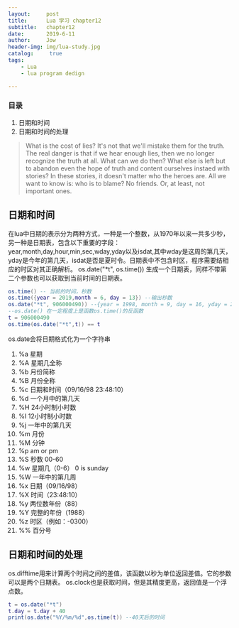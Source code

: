 ```yaml
---
layout:     post
title:      Lua 学习 chapter12
subtitle:   chapter12
date:       2019-6-11
author:     Jow
header-img: img/lua-study.jpg
catalog: 	 true 
tags:
    - Lua
    - lua program dedign

---
```


### 目录
1. 日期和时间
2. 日期和时间的处理


> What is the cost of lies? It's not that we'll mistake them for the truth. The real danger is that if we hear enough lies, then we no longer recognize the truth at all. What can we do then? What else is left but to abandon even the hope of truth and content ourselves instaed with stories? In these stories, it doesn't matter who the heroes are. All we want to know is: who is to blame? No friends. Or, at least, not important ones.

## 日期和时间
在lua中日期的表示分为两种方式，一种是一个整数，从1970年以来一共多少秒，另一种是日期表，包含以下重要的字段：
year,month,day,hour,min,sec,wday,yday以及isdat,其中wday是这周的第几天，yday是今年的第几天，isdat是否是夏时令。日期表中不包含时区，程序需要结相应的时区对其正确解析。
os.date("*t", os.time()) 生成一个日期表，同样不带第二个参数也可以获取到当前时间的日期表。

```lua
os.time() -- 当前的时间，秒数
os.time({year = 2019,month = 6, day = 13}) --输出秒数
os.date("*t", 906000490)) --{year = 1998, month = 9, day = 16, yday = 259, wday = 4, hour = 23, min = 48, sec = 10, isdst = false}
--os.date() 在一定程度上是函数os.time()的反函数
t = 906000490
os.time(os.date("*t",t)) == t

```

os.date会将日期格式化为一个字符串

1. %a 星期
2. %A 星期几全称
3. %b 月份简称
4. %B 月份全称
5. %c 日期和时间（09/16/98 23:48:10）
6. %d 一个月中的第几天
7. %H 24小时制小时数
8. %I 12小时制小时数
9. %j 一年中的第几天
10. %m 月份
11. %M 分钟
12. %p am or pm
13. %S 秒数 00-60
14. %w 星期几（0-6） 0 is sunday
15. %W 一年中的第几周
16. %x 日期（09/16/98）
17. %X 时间（23:48:10）
18. %y 两位数年份（88）
19. %Y 完整的年份（1988）
20. %z 时区（例如：-0300）
21. %% 百分号

## 日期和时间的处理
os.difftime用来计算两个时间之间的差值，该函数以秒为单位返回差值。它的参数可以是两个日期表。
os.clock也是获取时间，但是其精度更高，返回值是一个浮点数。
```lua
t = os.date("*t")
t.day = t.day + 40
print(os.date("%Y/%m/%d",os.time(t)) --40天后的时间

```



